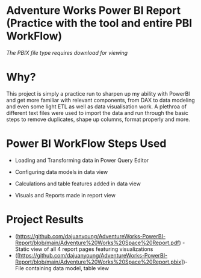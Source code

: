 # Adventure Works Power BI Report (Practice with the tool and entire PBI WorkFlow)
*The PBIX file type requires download for viewing*
# Why?

This project is simply a practice run to sharpen up my ability with PowerBI and get more familiar with relevant components, from DAX to data modeling and even some light ETL as well as data visualisation work. A plethroa of different text files were used to import the data and run through the basic steps to remove duplicates, shape up columns, format properly and more.

# Power BI WorkFlow Steps Used

* Loading and Transforming data in Power Query Editor

* Configuring data models in data view

* Calculations and table features added in data view

* Visuals and Reports made in report view

# Project Results
 * (https://github.com/dajuanyoung/AdventureWorks-PowerBI-Report/blob/main/Adventure%20Works%20Space%20Report.pdf) - Static view of all 4 report pages featuring visualizations
 * ([https://github.com/dajuanyoung/AdventureWorks-PowerBI-Report/blob/main/Adventure%20Works%20Space%20Report.pbix])- File containing data model, table view
